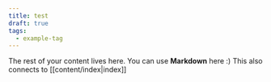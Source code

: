 ```yaml
---
title: test
draft: true
tags:
  - example-tag
---
```

 
The rest of your content lives here. You can use **Markdown** here :)
This also connects to [[content/index|index]]